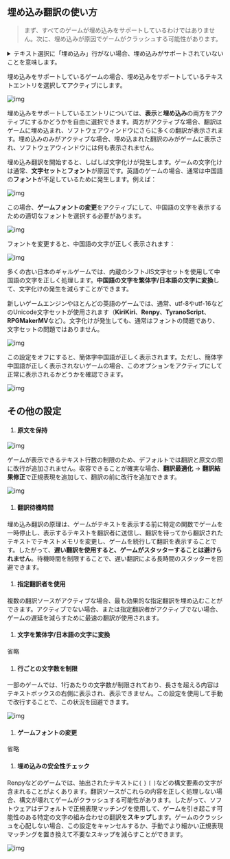 ## 埋め込み翻訳の使い方

> まず、すべてのゲームが埋め込みをサポートしているわけではありません。次に、埋め込みが原因でゲームがクラッシュする可能性があります。

<details>
  <summary>テキスト選択に「埋め込み」行がない場合、埋め込みがサポートされていないことを意味します。</summary>
  <img src="https://image.lunatranslator.org/zh/embed/noembed.png"> 
  <img src="https://image.lunatranslator.org/zh/embed/someembed.png"> 
</details>

埋め込みをサポートしているゲームの場合、埋め込みをサポートしているテキストエントリを選択してアクティブにします。

![img](https://image.lunatranslator.org/zh/embed/select.png) 

埋め込みをサポートしているエントリについては、**表示**と**埋め込み**の両方をアクティブにするかどうかを自由に選択できます。両方がアクティブな場合、翻訳はゲームに埋め込まれ、ソフトウェアウィンドウにさらに多くの翻訳が表示されます。埋め込みのみがアクティブな場合、埋め込まれた翻訳のみがゲームに表示され、ソフトウェアウィンドウには何も表示されません。

埋め込み翻訳を開始すると、しばしば文字化けが発生します。ゲームの文字化けは通常、**文字セット**と**フォント**が原因です。英語のゲームの場合、通常は中国語の**フォント**が不足しているために発生します。例えば：

![img](https://image.lunatranslator.org/zh/embed/luanma.png) 

この場合、**ゲームフォントの変更**をアクティブにして、中国語の文字を表示するための適切なフォントを選択する必要があります。

![img](https://image.lunatranslator.org/zh/embed/ziti.png) 

フォントを変更すると、中国語の文字が正しく表示されます：

![img](https://image.lunatranslator.org/zh/embed/okembed.png) 

多くの古い日本のギャルゲームでは、内蔵のシフトJIS文字セットを使用して中国語の文字を正しく処理します。**中国語の文字を繁体字/日本語の文字に変換**して、文字化けの発生を減らすことができます。

新しいゲームエンジンやほとんどの英語のゲームでは、通常、utf-8やutf-16などのUnicode文字セットが使用されます（**KiriKiri**、**Renpy**、**TyranoScript**、**RPGMakerMV**など）。文字化けが発生しても、通常はフォントの問題であり、文字セットの問題ではありません。

![img](https://image.lunatranslator.org/zh/embed/fanti.png) 

この設定をオフにすると、簡体字中国語が正しく表示されます。ただし、簡体字中国語が正しく表示されないゲームの場合、このオプションをアクティブにして正常に表示されるかどうかを確認できます。

![img](https://image.lunatranslator.org/zh/embed/good.png) 

## その他の設定

1. #### 原文を保持

  ![img](https://image.lunatranslator.org/zh/embed/keeporigin.png) 

  ゲームが表示できるテキスト行数の制限のため、デフォルトでは翻訳と原文の間に改行が追加されません。収容できることが確実な場合、**翻訳最適化** -> **翻訳結果修正**で正規表現を追加して、翻訳の前に改行を追加できます。

  ![img](https://image.lunatranslator.org/zh/embed/addspace.png) 

1. #### 翻訳待機時間

  埋め込み翻訳の原理は、ゲームがテキストを表示する前に特定の関数でゲームを一時停止し、表示するテキストを翻訳者に送信し、翻訳を待ってから翻訳されたテキストでテキストメモリを変更し、ゲームを続行して翻訳を表示することです。したがって、**遅い翻訳を使用すると、ゲームがスタッターすることは避けられません**。待機時間を制限することで、遅い翻訳による長時間のスタッターを回避できます。

1. #### 指定翻訳者を使用

  複数の翻訳ソースがアクティブな場合、最も効果的な指定翻訳を埋め込むことができます。アクティブでない場合、または指定翻訳者がアクティブでない場合、ゲームの遅延を減らすために最速の翻訳が使用されます。

1. #### 文字を繁体字/日本語の文字に変換

  省略

1. #### 行ごとの文字数を制限

  一部のゲームでは、1行あたりの文字数が制限されており、長さを超える内容はテキストボックスの右側に表示され、表示できません。この設定を使用して手動で改行することで、この状況を回避できます。

  ![img](https://image.lunatranslator.org/zh/embed/limitlength.png) 

1. #### ゲームフォントの変更

  省略

1. #### 埋め込みの安全性チェック

  Renpyなどのゲームでは、抽出されたテキストに`{` `}` `[` `]`などの構文要素の文字が含まれることがよくあります。翻訳ソースがこれらの内容を正しく処理しない場合、構文が壊れてゲームがクラッシュする可能性があります。したがって、ソフトウェアはデフォルトで正規表現マッチングを使用して、ゲームを引き起こす可能性のある特定の文字の組み合わせの翻訳を**スキップ**します。ゲームのクラッシュを心配しない場合、この設定をキャンセルするか、手動でより細かい正規表現マッチングを置き換えて不要なスキップを減らすことができます。

  ![img](https://image.lunatranslator.org/zh/embed/safeskip.png)
